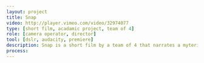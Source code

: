```yaml
---
layout: project
title: Snap
video: http://player.vimeo.com/video/32974077
type: [short film, acadamic project, team of 4]
role: [camera operator, director]
tool: [dslr, audacity, premiere]
description: Snap is a short film by a team of 4 that narrates a myterious story of a very special vintage camera. The film was created using DSLRs and basic lighting equitment as well as dedicated sound recorder. The story starts with this vintage film camera purchased by a curious man. The video was awarded second place in the SFU SIAT Showcase 2012 under "Moving Images" category.
process: 
---
```

